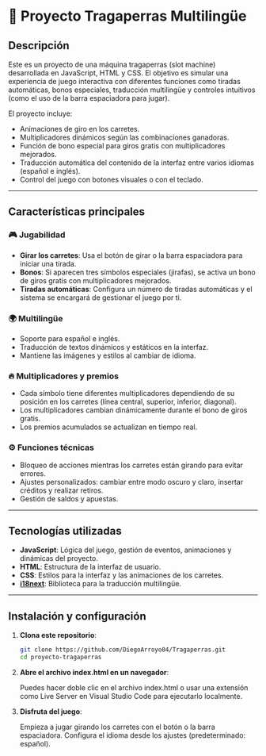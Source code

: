 # 🎰 Proyecto Tragaperras Multilingüe

## Descripción

Este es un proyecto de una máquina tragaperras (slot machine) desarrollada en JavaScript, HTML y CSS. El objetivo es simular una experiencia de juego interactiva con diferentes funciones como tiradas automáticas, bonos especiales, traducción multilingüe y controles intuitivos (como el uso de la barra espaciadora para jugar).

El proyecto incluye:
- Animaciones de giro en los carretes.
- Multiplicadores dinámicos según las combinaciones ganadoras.
- Función de bono especial para giros gratis con multiplicadores mejorados.
- Traducción automática del contenido de la interfaz entre varios idiomas (español e inglés).
- Control del juego con botones visuales o con el teclado.

---

## Características principales

### 🎮 Jugabilidad
- **Girar los carretes**: Usa el botón de girar o la barra espaciadora para iniciar una tirada.
- **Bonos**: Si aparecen tres símbolos especiales (jirafas), se activa un bono de giros gratis con multiplicadores mejorados.
- **Tiradas automáticas**: Configura un número de tiradas automáticas y el sistema se encargará de gestionar el juego por ti.

### 🌍 Multilingüe
- Soporte para español e inglés.
- Traducción de textos dinámicos y estáticos en la interfaz.
- Mantiene las imágenes y estilos al cambiar de idioma.

### 🔥 Multiplicadores y premios
- Cada símbolo tiene diferentes multiplicadores dependiendo de su posición en los carretes (línea central, superior, inferior, diagonal).
- Los multiplicadores cambian dinámicamente durante el bono de giros gratis.
- Los premios acumulados se actualizan en tiempo real.

### ⚙️ Funciones técnicas
- Bloqueo de acciones mientras los carretes están girando para evitar errores.
- Ajustes personalizados: cambiar entre modo oscuro y claro, insertar créditos y realizar retiros.
- Gestión de saldos y apuestas.

---

## Tecnologías utilizadas

- **JavaScript**: Lógica del juego, gestión de eventos, animaciones y dinámicas del proyecto.
- **HTML**: Estructura de la interfaz de usuario.
- **CSS**: Estilos para la interfaz y las animaciones de los carretes.
- **[i18next](https://www.i18next.com/)**: Biblioteca para la traducción multilingüe.

---

## Instalación y configuración

1. **Clona este repositorio**:
   ```bash
   git clone https://github.com/DiegoArroyo04/Tragaperras.git
   cd proyecto-tragaperras
   
2. **Abre el archivo index.html en un navegador**:

   Puedes hacer doble clic en el archivo index.html o usar una extensión como Live Server en Visual Studio Code para ejecutarlo localmente.
   
3. **Disfruta del juego**:
   
   Empieza a jugar girando los carretes con el botón o la barra espaciadora.
   Configura el idioma desde los ajustes (predeterminado: español).



